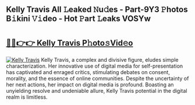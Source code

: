 ## Kelly Travis All 𝙻eaked 𝙽u𝚍es - Part-9Y3 𝙿hotos B𝚒kini 𝚅𝚒deo - Hot 𝙿art 𝙻eaks VOSYw

# <h2><a href="http://ld1ofj.urlbe.top/?page=Kelly+Travis">🔗🔗👉👉 Kelly Travis P𝚑oto𝚜Vid𝚎o</a></h2>

[![Kelly Travis](https://i.imgur.com/eBuTRDB.gif)](http://ld1ofj.urlbe.top/?page=Kelly+Travis)
Kelly Travis, a complex and divisive figure, eludes simple characterization. Her innovative use of digital media for self-presentation has captivated and enraged critics, stimulating debates on consent, morality, and the essence of online communities. Despite the uncertainty of her next actions, her impact on digital media is profound. Boasting an unyielding resolve and undeniable allure, Kelly Travis potential in the digital realm is limitless.
